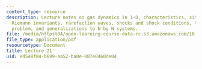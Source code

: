 ```yaml
---
content_type: resource
description: Lecture notes on gas dynamics in 1-D, characteristics, simple waves,
  Riemann invariants, rarefaction waves, shocks and shock conditions, the Riemann
  problem, and generalizations to N by N systems.
file: /media/https%3A/open-learning-course-data-rc.s3.amazonaws.com/18-306-advanced-partial-differential-equations-with-applications-fall-2009/ed548f84b699aa52ba0e087e0460de04_MIT18_306f09_lec21.pdf
file_type: application/pdf
resourcetype: Document
title: Lecture 21
uid: ed548f84-b699-aa52-ba0e-087e0460de04
---
```

